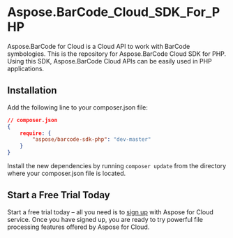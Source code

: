 # Aspose.BarCode_Cloud_SDK_For_PHP
Aspose.BarCode for Cloud is a Cloud API to work with BarCode symbologies. This is the repository for Aspose.BarCode Cloud SDK for PHP. Using this SDK, Aspose.BarCode Cloud APIs can be easily used in PHP applications.

Installation
----------------------------------

Add the following line to your composer.json file:

```json
// composer.json
{
    require: {
        "aspose/barcode-sdk-php": "dev-master"
    }
}
```

Install the new dependencies by running `composer update` from the directory where your composer.json file is located.

Start a Free Trial Today
------------------------

Start a free trial today – all you need is to [sign up](https://cloud.aspose.com/SignUp) with Aspose for Cloud service. Once you have signed up, you are ready to try powerful file processing features offered by Aspose for Cloud.


